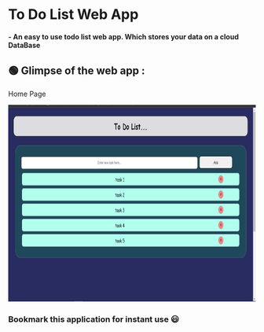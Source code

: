# To Do List Web App

#### - An easy to use todo list web app. Which stores your data on a cloud DataBase

## 🟢 Glimpse of the web app : 

<p>Home Page</p>
<img src="https://raw.githubusercontent.com/VishalArora14/To-Do-List/master/.github/images/todoSS.png" width="800" height="400" />

### Bookmark this application for instant use 😃